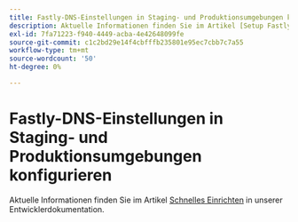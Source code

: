 ```yaml
---
title: Fastly-DNS-Einstellungen in Staging- und Produktionsumgebungen konfigurieren
description: Aktuelle Informationen finden Sie im Artikel [Setup Fastly](https://devdocs.magento.com/cloud/cdn/configure-fastly.html) in unserer Entwicklerdokumentation.
exl-id: 7fa71223-f940-4449-acba-4e42648099fe
source-git-commit: c1c2bd29e14f4cbfffb235801e95ec7cbb7c7a55
workflow-type: tm+mt
source-wordcount: '50'
ht-degree: 0%

---
```


# Fastly-DNS-Einstellungen in Staging- und Produktionsumgebungen konfigurieren

Aktuelle Informationen finden Sie im Artikel [Schnelles Einrichten](https://devdocs.magento.com/cloud/cdn/configure-fastly.html) in unserer Entwicklerdokumentation.
